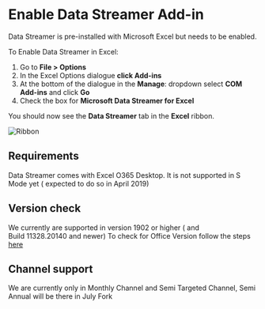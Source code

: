 # Enable Data Streamer Add-in
Data Streamer is pre-installed with Microsoft Excel but needs to be enabled. 

To Enable Data Streamer in Excel: 
1. Go to **File > Options** 
2. In the Excel Options dialogue **click Add-ins**
3. At the bottom of the dialogue in the **Manage**: dropdown select **COM Add-ins** and click **Go**
4. Check the box for **Microsoft Data Streamer for Excel**

You should now see the **Data Streamer** tab in the **Excel** ribbon.

![Ribbon](https://raw.githubusercontent.com/Microsoft/DataStreamerDevPortal/master/docs/ribbon.PNG)

## Requirements
Data Streamer comes with Excel O365 Desktop. It is not supported in S Mode yet ( expected to do so in April 2019)

## Version check
We currently are supported in version 1902 or higher ( and Build 11328.20140 and newer)
To check for Office Version follow the steps [here](https://support.office.com/en-gb/article/about-office-what-version-of-office-am-i-using-932788b8-a3ce-44bf-bb09-e334518b8b19)
## Channel support
We are currently only in Monthly Channel and Semi Targeted Channel, Semi Annual will be there in July Fork
